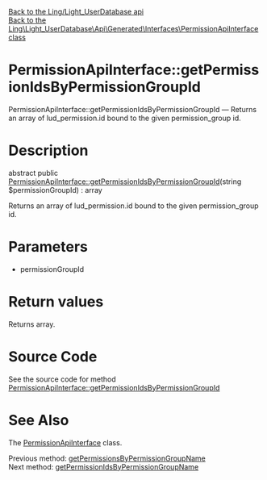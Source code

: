 [Back to the Ling/Light_UserDatabase api](https://github.com/lingtalfi/Light_UserDatabase/blob/master/doc/api/Ling/Light_UserDatabase.md)<br>
[Back to the Ling\Light_UserDatabase\Api\Generated\Interfaces\PermissionApiInterface class](https://github.com/lingtalfi/Light_UserDatabase/blob/master/doc/api/Ling/Light_UserDatabase/Api/Generated/Interfaces/PermissionApiInterface.md)


PermissionApiInterface::getPermissionIdsByPermissionGroupId
================



PermissionApiInterface::getPermissionIdsByPermissionGroupId — Returns an array of lud_permission.id bound to the given permission_group id.




Description
================


abstract public [PermissionApiInterface::getPermissionIdsByPermissionGroupId](https://github.com/lingtalfi/Light_UserDatabase/blob/master/doc/api/Ling/Light_UserDatabase/Api/Generated/Interfaces/PermissionApiInterface/getPermissionIdsByPermissionGroupId.md)(string $permissionGroupId) : array




Returns an array of lud_permission.id bound to the given permission_group id.




Parameters
================


- permissionGroupId

    


Return values
================

Returns array.








Source Code
===========
See the source code for method [PermissionApiInterface::getPermissionIdsByPermissionGroupId](https://github.com/lingtalfi/Light_UserDatabase/blob/master/Api/Generated/Interfaces/PermissionApiInterface.php#L206-L206)


See Also
================

The [PermissionApiInterface](https://github.com/lingtalfi/Light_UserDatabase/blob/master/doc/api/Ling/Light_UserDatabase/Api/Generated/Interfaces/PermissionApiInterface.md) class.

Previous method: [getPermissionsByPermissionGroupName](https://github.com/lingtalfi/Light_UserDatabase/blob/master/doc/api/Ling/Light_UserDatabase/Api/Generated/Interfaces/PermissionApiInterface/getPermissionsByPermissionGroupName.md)<br>Next method: [getPermissionIdsByPermissionGroupName](https://github.com/lingtalfi/Light_UserDatabase/blob/master/doc/api/Ling/Light_UserDatabase/Api/Generated/Interfaces/PermissionApiInterface/getPermissionIdsByPermissionGroupName.md)<br>

